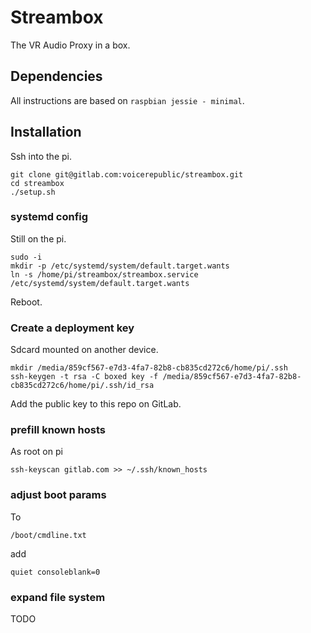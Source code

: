 # Streambox

The VR Audio Proxy in a box.

## Dependencies

All instructions are based on `raspbian jessie - minimal`.

## Installation

Ssh into the pi.

```
git clone git@gitlab.com:voicerepublic/streambox.git
cd streambox
./setup.sh

```

### systemd config

Still on the pi.

```
sudo -i
mkdir -p /etc/systemd/system/default.target.wants
ln -s /home/pi/streambox/streambox.service /etc/systemd/system/default.target.wants

```

Reboot.

### Create a deployment key

Sdcard mounted on another device.


```
mkdir /media/859cf567-e7d3-4fa7-82b8-cb835cd272c6/home/pi/.ssh
ssh-keygen -t rsa -C boxed key -f /media/859cf567-e7d3-4fa7-82b8-cb835cd272c6/home/pi/.ssh/id_rsa
```

Add the public key to this repo on GitLab.

### prefill known hosts

As root on pi

    ssh-keyscan gitlab.com >> ~/.ssh/known_hosts

### adjust boot params

To

    /boot/cmdline.txt

add

    quiet consoleblank=0

### expand file system

TODO
